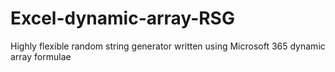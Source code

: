 # Excel-dynamic-array-RSG
Highly flexible random string generator written using Microsoft 365 dynamic array formulae
